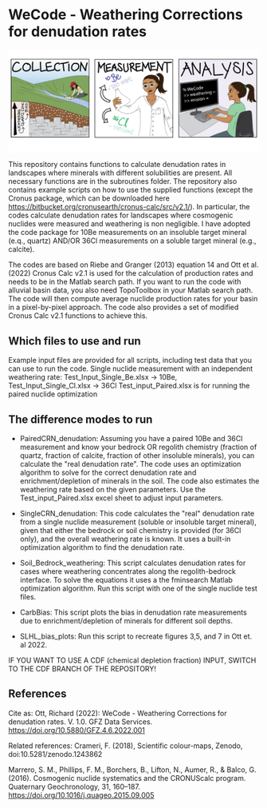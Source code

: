 # WeCode - Weathering Corrections for denudation rates

<div style="background-color:white; padding: 5px;">
    <img src="cartoon_be_cl.png" alt="image description" />
</div>

This repository contains functions to calculate denudation rates in landscapes where
minerals with different solubilities are present. All necessary functions are in the
subroutines folder. The repository also contains example scripts on how to use the
supplied functions (except the Cronus package, which can be downloaded here 
https://bitbucket.org/cronusearth/cronus-calc/src/v2.1/). 
In particular, the codes calculate denudation rates for landscapes where cosmogenic 
nuclides were measured and weathering is non negligible. I have adopted the code package
for 10Be measurements on an insoluble target mineral (e.q., quartz) AND/OR 36Cl 
measurements on a soluble target mineral (e.g., calcite). 

The codes are based on Riebe and Granger (2013) equation 14 and Ott et al.(2022)
Cronus Calc v2.1 is used for the calculation of production rates and needs to be in the 
Matlab search path. If you want to run the code with alluvial basin data, you also need 
TopoToolbox in your Matlab search path. The code will then compute average nuclide production
rates for your basin in a pixel-by-pixel approach. The code also provides a set of modified
Cronus Calc v2.1 functions to achieve this.

## Which files to use and run
Example input files are provided for all scripts, including test data that you can use to
run the code. 
Single nuclide measurement with an independent weathering rate:
Test_Input_Single_Be.xlsx -> 10Be, Test_Input_Single_Cl.xlsx -> 36Cl
Test_input_Paired.xlsx is for running the paired nuclide optimization

## The difference modes to run 

* PairedCRN_denudation:
Assuming you have a paired 10Be and 36Cl measurement and know your bedrock OR regolith chemistry 
(fraction of quartz, fraction of calcite, fraction of other insoluble minerals), you 
can calculate the "real denudation rate". The code uses an optimization algorithm to solve 
for the correct denudation rate and enrichment/depletion of minerals in the soil.
The code also estimates the weathering rate based on the given parameters. Use the 
Test_input_Paired.xlsx excel sheet to adjust input parameters.

* SingleCRN_denudation: This code calculates the "real" denudation rate from a
single nuclide measurement (soluble or insoluble target mineral), given that either the 
bedrock or soil chemistry is provided (for 36Cl only), and the overall weathering rate is known.
It uses a built-in optimization algorithm to find the denudation rate.

* Soil_Bedrock_weathering: This script calculates denudation rates for cases where weathering
concentrates along the regolith-bedrock interface. To solve the equations it uses a the fminsearch
Matlab optimization algorithm. Run this script with one of the single nuclide test files.

* CarbBias: This script plots the bias in denudation rate measurements due to
enrichment/depletion of minerals for different soil depths. 

* SLHL_bias_plots: Run this script to recreate figures 3,5, and 7 in Ott et. al 2022.

IF YOU WANT TO USE A CDF (chemical depletion fraction) INPUT, SWITCH TO THE CDF BRANCH OF THE
REPOSITORY!

## References
Cite as:
Ott, Richard (2022): WeCode - Weathering Corrections for denudation rates. V. 1.0. GFZ Data Services.
https://doi.org/10.5880/GFZ.4.6.2022.001

Related references:
Crameri, F. (2018), Scientific colour-maps, Zenodo, doi:10.5281/zenodo.1243862

Marrero, S. M., Phillips, F. M., Borchers, B., Lifton, N., Aumer, R., & Balco, G. (2016). 
Cosmogenic nuclide systematics and the CRONUScalc program. Quaternary Geochronology, 31, 160–187. 
https://doi.org/10.1016/j.quageo.2015.09.005
